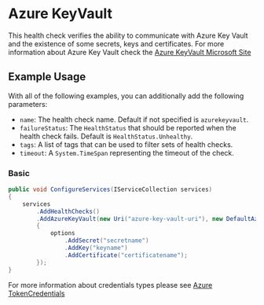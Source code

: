 # Azure KeyVault

This health check verifies the ability to communicate with Azure Key Vault and the existence of some secrets, keys and certificates. For more information about Azure Key Vault check the [Azure KeyVault Microsoft Site](https://azure.microsoft.com/en-us/services/key-vault/)

## Example Usage

With all of the following examples, you can additionally add the following parameters:

- `name`: The health check name. Default if not specified is `azurekeyvault`.
- `failureStatus`: The `HealthStatus` that should be reported when the health check fails. Default is `HealthStatus.Unhealthy`.
- `tags`: A list of tags that can be used to filter sets of health checks.
- `timeout`: A `System.TimeSpan` representing the timeout of the check.

### Basic

```csharp
public void ConfigureServices(IServiceCollection services)
{
    services
        .AddHealthChecks()
        .AddAzureKeyVault(new Uri("azure-key-vault-uri"), new DefaultAzureCredential(), options =>
        {
            options
                .AddSecret("secretname")
                .AddKey("keyname")
                .AddCertificate("certificatename");
        });
}
```

For more information about credentials types please see [Azure TokenCredentials](https://docs.microsoft.com/en-us/dotnet/api/overview/azure/identity-readme)
